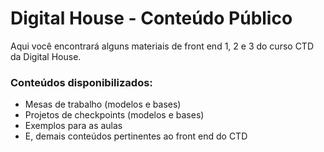 # Digital House - Conteúdo Público

Aqui você encontrará alguns materiais de front end 1, 2 e 3 do curso CTD da Digital House.


### Conteúdos disponibilizados:
  - Mesas de trabalho (modelos e bases)
  - Projetos de checkpoints (modelos e bases)
  - Exemplos para as aulas
  - E, demais conteúdos pertinentes ao front end do CTD
  

